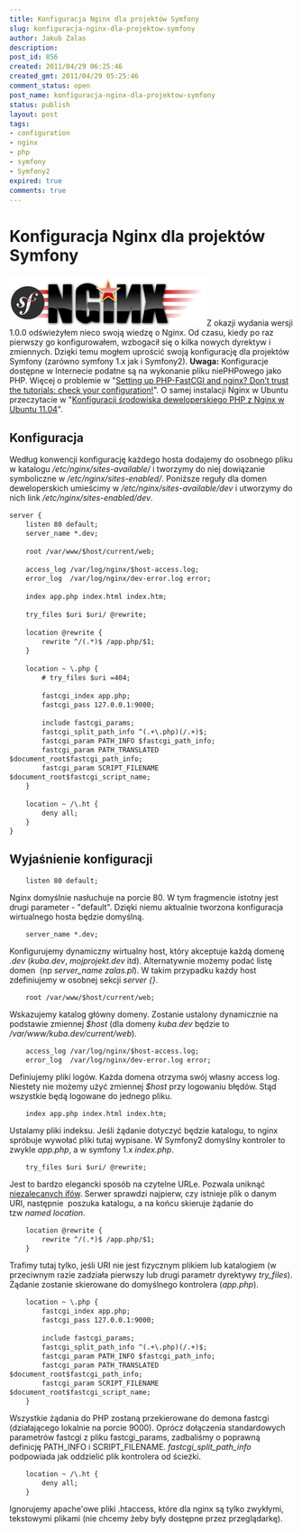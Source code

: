 ```yaml
---
title: Konfiguracja Nginx dla projektów Symfony
slug: konfiguracja-nginx-dla-projektow-symfony
author: Jakub Zalas
description: 
post_id: 856
created: 2011/04/29 06:25:46
created_gmt: 2011/04/29 05:25:46
comment_status: open
post_name: konfiguracja-nginx-dla-projektow-symfony
status: publish
layout: post
tags:
- configuration
- nginx
- php
- symfony
- Symfony2
expired: true
comments: true
---
```


<!--Z okazji wydania wersji 1.0.0 odświeżyłem nieco swoją wiedzę o Nginx. Od czasu, kiedy po raz pierwszy go konfigurowałem, wzbogacił się o kilka nowych dyrektyw i zmiennych. Dzięki temu mogłem uprościć swoją konfigurację dla projektów Symfony (zarówno symfony 1.x jak i Symfony2).-->

# Konfiguracja Nginx dla projektów Symfony

![](/uploads/wp/2011/04/nginx-symfony.png)Z okazji wydania wersji 1.0.0 odświeżyłem nieco swoją wiedzę o Nginx. Od czasu, kiedy po raz pierwszy go konfigurowałem, wzbogacił się o kilka nowych dyrektyw i zmiennych. Dzięki temu mogłem uprościć swoją konfigurację dla projektów Symfony (zarówno symfony 1.x jak i Symfony2). **Uwaga:** Konfiguracje dostępne w Internecie podatne są na wykonanie pliku niePHPowego jako PHP. Więcej o problemie w "[Setting up PHP-FastCGI and nginx? Don’t trust the tutorials: check your configuration!](https://nealpoole.com/blog/2011/04/setting-up-php-fastcgi-and-nginx-dont-trust-the-tutorials-check-your-configuration/)". O samej instalacji Nginx w Ubuntu przeczytacie w "[Konfiguracji środowiska deweloperskiego PHP z Nginx w Ubuntu 11.04](/konfiguracja-srodowiska-deweloperskiego-php-z-nginx-w-ubuntu-1104)". 

## Konfiguracja

Według konwencji konfigurację każdego hosta dodajemy do osobnego pliku w katalogu _/etc/nginx/sites-available/_ i tworzymy do niej dowiązanie symboliczne w _/etc/nginx/sites-enabled/_. Poniższe reguły dla domen deweloperskich umieścimy w _/etc/nginx/sites-available/dev_ i utworzymy do nich link _/etc/nginx/sites-enabled/dev_. 
    
    
    server {
        listen 80 default;
        server_name *.dev;
    
        root /var/www/$host/current/web;
    
        access_log /var/log/nginx/$host-access.log;
        error_log  /var/log/nginx/dev-error.log error;
    
        index app.php index.html index.htm;
    
        try_files $uri $uri/ @rewrite;
    
        location @rewrite {
            rewrite ^/(.*)$ /app.php/$1;
        }   
    
        location ~ \.php {
            # try_files $uri =404;
    
            fastcgi_index app.php;
            fastcgi_pass 127.0.0.1:9000;
    
            include fastcgi_params;
            fastcgi_split_path_info ^(.+\.php)(/.+)$;
            fastcgi_param PATH_INFO $fastcgi_path_info;
            fastcgi_param PATH_TRANSLATED $document_root$fastcgi_path_info;
            fastcgi_param SCRIPT_FILENAME $document_root$fastcgi_script_name;
        }
    
        location ~ /\.ht {
            deny all;
        }
    }

## Wyjaśnienie konfiguracji
    
    
        listen 80 default;

Nginx domyślnie nasłuchuje na porcie 80. W tym fragmencie istotny jest drugi parameter - "default". Dzięki niemu aktualnie tworzona konfiguracja wirtualnego hosta będzie domyślną. 
    
    
        server_name *.dev;

Konfigurujemy dynamiczny wirtualny host, który akceptuje każdą domenę _.dev_ (_kuba.dev_, _mojprojekt.dev_ itd). Alternatywnie możemy podać listę domen  (np _server_name zalas.pl_). W takim przypadku każdy host zdefiniujemy w osobnej sekcji _server {}_. 
    
    
        root /var/www/$host/current/web;

Wskazujemy katalog główny domeny. Zostanie ustalony dynamicznie na podstawie zmiennej _$host_ (dla domeny _kuba.dev_ będzie to _/var/www/kuba.dev/current/web_)_._
    
    
        access_log /var/log/nginx/$host-access.log;
        error_log  /var/log/nginx/dev-error.log error;

Definiujemy pliki logów. Każda domena otrzyma swój własny access log. Niestety nie możemy użyć zmiennej _$host_ przy logowaniu błędów. Stąd wszystkie będą logowane do jednego pliku. 
    
    
        index app.php index.html index.htm;

Ustalamy pliki indeksu. Jeśli żądanie dotyczyć będzie katalogu, to nginx spróbuje wywołać pliki tutaj wypisane. W Symfony2 domyślny kontroler to zwykle _app.php_, a w symfony 1.x _index.php_. 
    
    
        try_files $uri $uri/ @rewrite;

Jest to bardzo elegancki sposób na czytelne URLe. Pozwala uniknąć [niezalecanych ifów](http://wiki.nginx.org/IfIsEvil). Serwer sprawdzi najpierw, czy istnieje plik o danym URI, następnie  poszuka katalogu, a na końcu skieruje żądanie do tzw _named location_. 
    
    
        location @rewrite {
            rewrite ^/(.*)$ /app.php/$1;
        }

Trafimy tutaj tylko, jeśli URI nie jest fizycznym plikiem lub katalogiem (w przeciwnym razie zadziała pierwszy lub drugi parametr dyrektywy _try_files_). Żądanie zostanie skierowane do domyślnego kontrolera (_app.php_). 
    
    
        location ~ \.php {
            fastcgi_index app.php;
            fastcgi_pass 127.0.0.1:9000;
    
            include fastcgi_params;
            fastcgi_split_path_info ^(.+\.php)(/.+)$;
            fastcgi_param PATH_INFO $fastcgi_path_info;
            fastcgi_param PATH_TRANSLATED $document_root$fastcgi_path_info;
            fastcgi_param SCRIPT_FILENAME $document_root$fastcgi_script_name;
        }

Wszystkie żądania do PHP zostaną przekierowane do demona fastcgi (działającego lokalnie na porcie 9000). Oprócz dołączenia standardowych parametrów fastcgi z pliku fastcgi_params, zadbaliśmy o poprawną definicję PATH_INFO i SCRIPT_FILENAME. _fastcgi_split_path_info_ podpowiada jak oddzielić plik kontrolera od ścieżki. 
    
    
        location ~ /\.ht {
            deny all;
        }

Ignorujemy apache'owe pliki .htaccess, które dla nginx są tylko zwykłymi, tekstowymi plikami (nie chcemy żeby były dostępne przez przeglądarkę).
